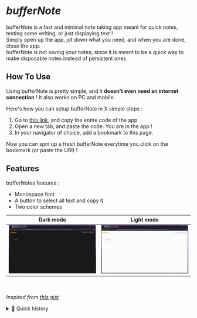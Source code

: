 # ***bufferNote***
  
  bufferNote is a fast and minimal note taking app meant for quick notes, testing some writing, or just displaying text ! <br>Simply open up the app, jot down what you need, and when you are done, close the app. 
  <br>bufferNote is not saving your notes, since it is meant to be a quick way to make disposable notes instead of persistent ones. 
  <br>
  
  
  ## How To Use 
  
  Using bufferNote is pretty simple, and it **doesn't even need an internet connection** ! It also works on PC and mobile.
  
  Here's how you can setup bufferNote in X simple steps : 
  
  1. Go to [this link](https://github.com/EosisWasTaken/bufferNote/blob/main/bufferNote.html), and copy the entire code of the app
  2. Open a new tab, and paste the code. You are in the app !
  3. In your navigator of choice, add a bookmark to this page.
  
  Now you can spin up a fresh bufferNote everytime you click on the bookmark (or paste the URI) !
  
  
  ## Features
  
  bufferNotes features : 
  - Monospace font
  - A button to select all text and copy it
  - Two color schemes
  
  Dark mode             |  Light mode
:-------------------------:|:-------------------------:
![](https://raw.githubusercontent.com/EosisWasTaken/bufferNote/main/demo/demoDark.png)  |  ![](https://raw.githubusercontent.com/EosisWasTaken/bufferNote/main/demo/demoLight.png)
  
  
  <br><br>
  *Inspired from [this gist](https://gist.github.com/scarecrow1123/55d6e871993730762ebbe1a5e31fcaf9)*

<details>
  <summary>📖 Quick history</summary>
  I recently discovered `data:text/html` URIs, and decided to experiment a bit with them, and It reminded me of and old project I had. <br>I am a huge note taker, but 90% of the things I note don't need to be kept for long, they just need to be noted for a small amount of time before I use it and don't need it anymore. <br>I was doing that with post-its, but it got messy after a moment. So I had the idea of a ultra basic, light and minimal note-taking app that would not allow to save, like what I did with post-its. <br>Here I am now ! A year after I had the idea, the project is done :thumbsup:
  </details>
